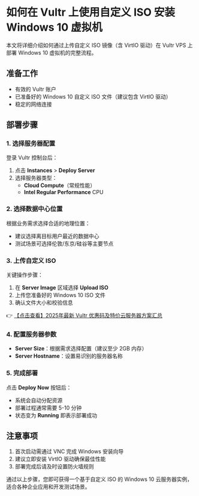 # 如何在 Vultr 上使用自定义 ISO 安装 Windows 10 虚拟机

本文将详细介绍如何通过上传自定义 ISO 镜像（含 VirtIO 驱动）在 Vultr VPS 上部署 Windows 10 虚拟机的完整流程。

## 准备工作
- 有效的 Vultr 账户
- 已准备好的 Windows 10 自定义 ISO 文件（建议包含 VirtIO 驱动）
- 稳定的网络连接

## 部署步骤

### 1. 选择服务器配置
登录 Vultr 控制台后：
1. 点击 **Instances** > **Deploy Server**
2. 选择服务器类型：
   - **Cloud Compute**（常规性能）
   - **Intel Regular Performance** CPU

### 2. 选择数据中心位置
根据业务需求选择合适的地理位置：
- 建议选择离目标用户最近的数据中心
- 测试场景可选择伦敦/东京/硅谷等主要节点

### 3. 上传自定义 ISO
关键操作步骤：
1. 在 **Server Image** 区域选择 **Upload ISO**
2. 上传您准备好的 Windows 10 ISO 文件
3. 确认文件大小和校验信息

👉 [【点击查看】2025年最新 Vultr 优惠码及特价云服务器方案汇总](https://bit.ly/VuLtr)

### 4. 配置服务器参数
- **Server Size**：根据需求选择配置（建议至少 2GB 内存）
- **Server Hostname**：设置易识别的服务器名称

### 5. 完成部署
点击 **Deploy Now** 按钮后：
- 系统会自动分配资源
- 部署过程通常需要 5-10 分钟
- 状态变为 **Running** 即表示部署成功

## 注意事项
1. 首次启动需通过 VNC 完成 Windows 安装向导
2. 建议立即安装 VirtIO 驱动确保最佳性能
3. 部署完成后请及时设置防火墙规则

通过以上步骤，您即可获得一个基于自定义 ISO 的 Windows 10 云服务器实例，适合各种企业应用和开发测试场景。